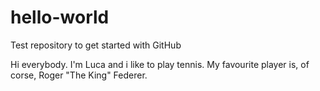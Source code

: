 # hello-world
Test repository to get started with GitHub

Hi everybody. I'm Luca and i like to play tennis. My favourite player is, of corse, Roger "The King" Federer.
